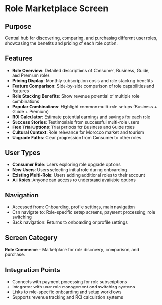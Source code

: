 # Role Marketplace Screen

## Purpose
Central hub for discovering, comparing, and purchasing different user roles, showcasing the benefits and pricing of each role option.

## Features
- **Role Overview**: Detailed descriptions of Consumer, Business, Guide, and Premium roles
- **Pricing Display**: Monthly subscription costs and role stacking benefits
- **Feature Comparison**: Side-by-side comparison of role capabilities and features
- **Role Stacking Benefits**: Show revenue potential of multiple role combinations
- **Popular Combinations**: Highlight common multi-role setups (Business + Guide + Premium)
- **ROI Calculator**: Estimate potential earnings and savings for each role
- **Success Stories**: Testimonials from successful multi-role users
- **Free Trial Options**: Trial periods for Business and Guide roles
- **Cultural Context**: Role relevance for Morocco market and tourism
- **Upgrade Paths**: Clear progression from Consumer to other roles

## User Types
- **Consumer Role**: Users exploring role upgrade options
- **New Users**: Users selecting initial role during onboarding
- **Existing Multi-Role**: Users adding additional roles to their account
- **All Roles**: Anyone can access to understand available options

## Navigation
- Accessed from: Onboarding, profile settings, main navigation
- Can navigate to: Role-specific setup screens, payment processing, role switching
- Back navigation: Returns to onboarding or profile settings

## Screen Category
**Role Commerce** - Marketplace for role discovery, comparison, and purchase.

## Integration Points
- Connects with payment processing for role subscriptions
- Integrates with user role management and switching systems
- Links to role-specific onboarding and setup workflows
- Supports revenue tracking and ROI calculation systems